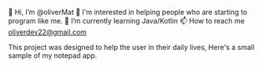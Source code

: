 👋 Hi, I’m @oliverMat 
👀 I'm interested in helping people who are starting to program like me. 
🌱 I’m currently learning Java/Kotlin 
📫 How to reach me oliverdev22@gmail.com

This project was designed to help the user in their daily lives, Here's a small sample of my notepad app.
